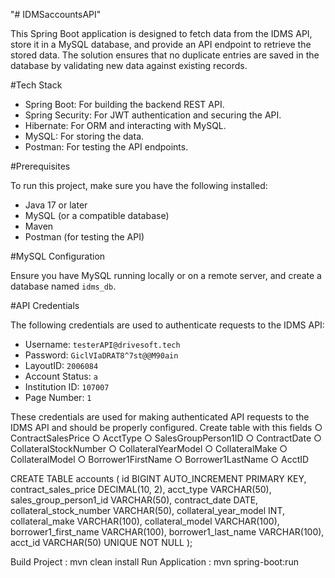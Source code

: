 "# IDMSaccountsAPI" 

This Spring Boot application is designed to fetch data from the IDMS API, store it in a MySQL database, and provide an API endpoint to retrieve the stored data. The solution ensures that no duplicate entries are saved in the database by validating new data against existing records.

#Tech Stack

- Spring Boot: For building the backend REST API.
- Spring Security: For JWT authentication and securing the API.
- Hibernate: For ORM and interacting with MySQL.
- MySQL: For storing the data.
- Postman: For testing the API endpoints.

#Prerequisites

To run this project, make sure you have the following installed:

- Java 17 or later
- MySQL (or a compatible database)
- Maven
- Postman (for testing the API)

#MySQL Configuration

Ensure you have MySQL running locally or on a remote server, and create a database named `idms_db`.

#API Credentials

The following credentials are used to authenticate requests to the IDMS API:

- Username: `testerAPI@drivesoft.tech`
- Password: `GiclVIaDRAT8^7st@@M90ain`
- LayoutID: `2006084`
- Account Status: `a`
- Institution ID: `107007`
- Page Number: `1`

These credentials are used for making authenticated API requests to the IDMS API and should be properly configured.
Create table with this fields
○ ContractSalesPrice
○ AcctType
○ SalesGroupPerson1ID
○ ContractDate
○ CollateralStockNumber
○ CollateralYearModel
○ CollateralMake
○ CollateralModel
○ Borrower1FirstName
○ Borrower1LastName
○ AcctID

CREATE TABLE accounts (
    id BIGINT AUTO_INCREMENT PRIMARY KEY,
    contract_sales_price DECIMAL(10, 2),
    acct_type VARCHAR(50),
    sales_group_person1_id VARCHAR(50),
    contract_date DATE,
    collateral_stock_number VARCHAR(50),
    collateral_year_model INT,
    collateral_make VARCHAR(100),
    collateral_model VARCHAR(100),
    borrower1_first_name VARCHAR(100),
    borrower1_last_name VARCHAR(100),
    acct_id VARCHAR(50) UNIQUE NOT NULL
);

Build Project : mvn clean install
Run Application : mvn spring-boot:run


